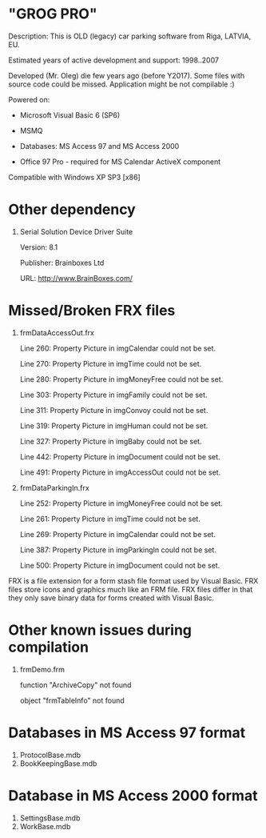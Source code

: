 # "GROG PRO"
Description: This is OLD (legacy) car parking software from Riga, LATVIA, EU. 

Estimated years of active development and support: 1998..2007

Developed (Mr. Oleg) die few years ago (before Y2017). 
Some files with source code could be missed. Application might be not compilable :)


Powered on:

- Microsoft Visual Basic 6 (SP6)

- MSMQ

- Databases: MS Access 97 and MS Access 2000

- Office 97 Pro - required for MS Calendar ActiveX component


Compatible with Windows XP SP3 [x86] 


# Other dependency

1) Serial Solution Device Driver Suite

    Version: 8.1

    Publisher: Brainboxes Ltd

    URL: http://www.BrainBoxes.com/


# Missed/Broken FRX files


1) frmDataAccessOut.frx

    Line 260: Property Picture in imgCalendar could not be set.
  
    Line 270: Property Picture in imgTime could not be set.
  
    Line 280: Property Picture in imgMoneyFree could not be set.
  
    Line 303: Property Picture in imgFamily could not be set.
  
    Line 311: Property Picture in imgConvoy could not be set.
  
    Line 319: Property Picture in imgHuman could not be set.
  
    Line 327: Property Picture in imgBaby could not be set.
  
    Line 442: Property Picture in imgDocument could not be set.
  
    Line 491: Property Picture in imgAccessOut could not be set.
  

2) frmDataParkingIn.frx

    Line 252: Property Picture in imgMoneyFree could not be set.
  
    Line 261: Property Picture in imgTime could not be set.
  
    Line 269: Property Picture in imgCalendar could not be set.
  
    Line 387: Property Picture in imgParkingIn could not be set.
  
    Line 500: Property Picture in imgDocument could not be set.


FRX is a file extension for a form stash file format used by Visual Basic. 
FRX files store icons and graphics much like an FRM file. 
FRX files differ in that they only save binary data for forms created with Visual Basic.




# Other known issues during compilation

1) frmDemo.frm				

    function "ArchiveCopy" not found

    object "frmTableInfo" not found



# Databases in MS Access 97 format

1) ProtocolBase.mdb
2) BookKeepingBase.mdb


# Database in MS Access 2000 format

1) SettingsBase.mdb
2) WorkBase.mdb
